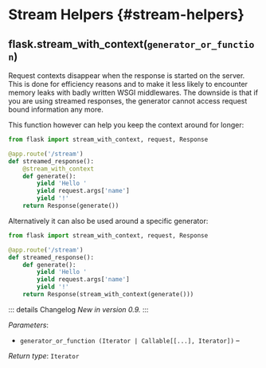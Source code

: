 # Stream Helpers {#stream-helpers}

## flask.stream_with_context(`generator_or_function`)

Request contexts disappear when the response is started on the server. This is done for efficiency reasons and to make it less likely to encounter memory leaks with badly written WSGI middlewares. The downside is that if you are using streamed responses, the generator cannot access request bound information any more.

This function however can help you keep the context around for longer:

```python
from flask import stream_with_context, request, Response

@app.route('/stream')
def streamed_response():
    @stream_with_context
    def generate():
        yield 'Hello '
        yield request.args['name']
        yield '!'
    return Response(generate())
```

Alternatively it can also be used around a specific generator:

```python
from flask import stream_with_context, request, Response

@app.route('/stream')
def streamed_response():
    def generate():
        yield 'Hello '
        yield request.args['name']
        yield '!'
    return Response(stream_with_context(generate()))
```

::: details Changelog
*New in version 0.9.*
:::

*Parameters*:

- `generator_or_function (Iterator | Callable[[...], Iterator])` –

*Return type*: `Iterator`